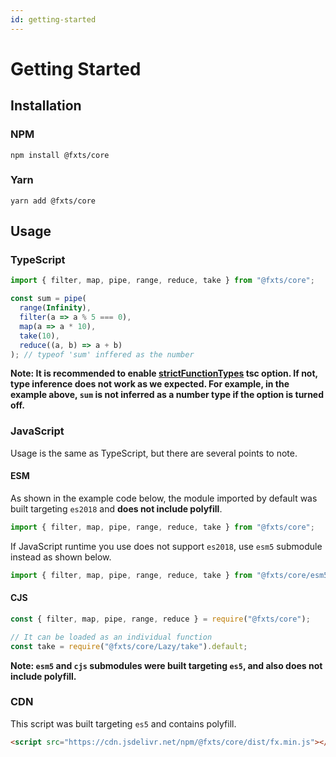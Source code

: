 ```yaml
---
id: getting-started
---
```


# Getting Started

## Installation

### NPM
```shell
npm install @fxts/core
```

### Yarn

```shell
yarn add @fxts/core
```

## Usage

### TypeScript

```ts
import { filter, map, pipe, range, reduce, take } from "@fxts/core";

const sum = pipe(
  range(Infinity),
  filter(a => a % 5 === 0),
  map(a => a * 10),
  take(10),
  reduce((a, b) => a + b)
); // typeof 'sum' inffered as the number
```

**Note: It is recommended to enable [strictFunctionTypes](https://www.typescriptlang.org/tsconfig#strictFunctionTypes) tsc option. If not, type inference does not work as we expected. For example, in the example above, `sum` is not inferred as a number type if the option is turned off.**

### JavaScript

Usage is the same as TypeScript, but there are several points to note.

#### ESM
As shown in the example code below, the module imported by default was built targeting `es2018` and **does not include polyfill**.
```javascript
import { filter, map, pipe, range, reduce, take } from "@fxts/core";
```

If JavaScript runtime you use does not support `es2018`, use `esm5` submodule instead as shown below.
```javascript
import { filter, map, pipe, range, reduce, take } from "@fxts/core/esm5";
```

#### CJS
```javascript
const { filter, map, pipe, range, reduce } = require("@fxts/core");

// It can be loaded as an individual function
const take = require("@fxts/core/Lazy/take").default;
```

**Note: `esm5` and `cjs` submodules were built targeting `es5`, and also does not include polyfill.**

### CDN

This script was built targeting `es5` and contains polyfill.

```html
<script src="https://cdn.jsdelivr.net/npm/@fxts/core/dist/fx.min.js"></script>
```